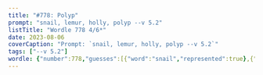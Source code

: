 ```yaml
---
title: "#778: Polyp"
prompt: "snail, lemur, holly, polyp --v 5.2"
listTitle: "Wordle 778 4/6*"
date: 2023-08-06
coverCaption: "Prompt: `snail, lemur, holly, polyp --v 5.2`"
tags: ["--v 5.2"]
wordle: {"number":778,"guesses":[{"word":"snail","represented":true},{"word":"lemur","represented":true},{"word":"holly","represented":false},{"word":"polyp","represented":true}],"yes_count":3}
---
```

